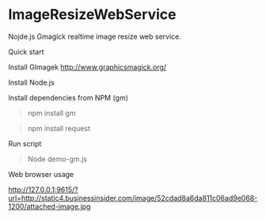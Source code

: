 ImageResizeWebService
=====================

Nojde.js Gmagick realtime image resize web service.

Quick start

Install GImagek http://www.graphicsmagick.org/

Install Node.js

Install dependencies from NPM (gm)

> npm install gm

> npm install request


Run script

> Node demo-gm.js

Web browser usage

http://127.0.0.1:9615/?url=http://static4.businessinsider.com/image/52cdad8a6da811c06ad9e068-1200/attached-image.jpg
